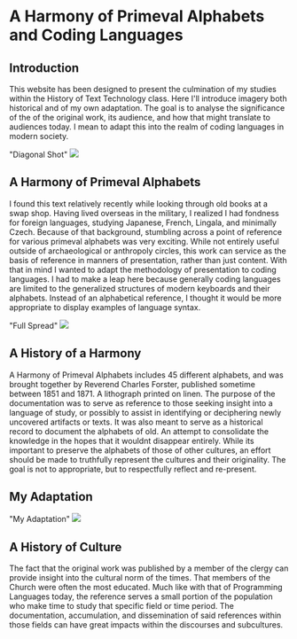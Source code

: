 # A Harmony of Primeval Alphabets and Coding Languages

## Introduction
This website has been designed to present the culmination of my studies within the History of Text Technology class. Here I'll introduce imagery both historical and of my own adaptation. The goal is to analyse the significance of the of the original work, its audience, and how that might translate to audiences today. I mean to adapt this into the realm of coding languages in modern society. 

<div id="container"> "Diagonal Shot"
    <img src="LINKURL.jpg">
    </div>

## A Harmony of Primeval Alphabets
I found this text relatively recently while looking through old books at a swap shop. Having lived overseas in the military, I realized I had fondness for foreign languages, studying Japanese, French, Lingala, and minimally Czech. Because of that background, stumbling across a point of reference for various primeval alphabets was very exciting. While not entirely useful outside of archaeological or anthropoly circles, this work can service as the basis of reference in manners of presentation, rather than just content. With that in mind I wanted to adapt the methodology of presentation to coding languages. I had to make a leap here because generally coding languages are limited to the generalized structures of modern keyboards and their alphabets. Instead of an alphabetical reference, I thought it would be more appropriate to display examples of language syntax. 

<div id="container"> "Full Spread"
    <img src="LINKURL.jpg">
    </div>

## A History of a Harmony
A Harmony of Primeval Alphabets includes 45 different alphabets, and was brought together by Reverend Charles Forster, published sometime between 1851 and 1871. A lithograph printed on linen. The purpose of the documentation was to serve as reference to those seeking insight into a language of study, or possibly to assist in identifying or deciphering newly uncovered artifacts or texts. It was also meant to serve as a historical record to document the alphabets of old. An attempt to consolidate the knowledge in the hopes that it wouldnt disappear entirely. While its important to preserve the alphabets of those of other cultures, an effort should be made to truthfully represent the cultures and their originality. The goal is not to appropriate, but to respectfully reflect and re-present.

## My Adaptation
<div id="container"> "My Adaptation"
    <img src="LinkURL.jpg">
    </div>

## A History of Culture
The fact that the original work was published by a member of the clergy can provide insight into the cultural norm of the times. That members of the Church were often the most educated. Much like with that of Programming Languages today, the reference serves a small portion of the population who make time to study that specific field or time period. The documentation, accumulation, and dissemination of said references within those fields can have great impacts within the discourses and subcultures. 

